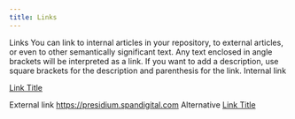 ```yaml
---
title: Links
---
```


Links
You can link to internal articles in your repository, to external articles, or even to other semantically significant text.
Any text enclosed in angle brackets will be interpreted as a link. If you want to add a description, use square brackets for the description and parenthesis for the link.
Internal link

[Link Title]({{site.baseurl}}/path/)

External link
<https://presidium.spandigital.com>
Alternative
[Link Title](https://presidium.spandigital.com)
